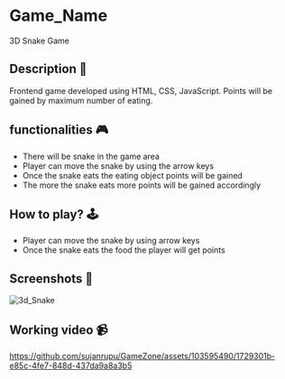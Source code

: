 # **Game_Name** 

3D Snake Game

## **Description 📃**
Frontend game developed using HTML, CSS, JavaScript. Points will be gained by maximum number of eating.

## **functionalities 🎮**
- There will be snake in the game area
- Player can move the snake by using the arrow keys
- Once the snake eats the eating object points will be gained
- The more the snake eats more points will be gained accordingly

## **How to play? 🕹️**
- Player can move the snake by using arrow keys
- Once the snake eats the food the player will get points

## **Screenshots 📸**

![3d_Snake](https://github.com/kunjgit/GameZone/blob/main/assets/images/3d_Snake.png)


## **Working video 📹**



https://github.com/sujanrupu/GameZone/assets/103595490/1729301b-e85c-4fe7-848d-437da9a8a3b5





